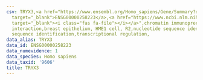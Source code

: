 ```yaml
---
csv: TRYX3,<a href="https://www.ensembl.org/Homo_sapiens/Gene/Summary?db=core;g=ENSG00000258223"
  target="_blank">ENSG00000258223</a>,<a href="https://www.ncbi.nlm.nih.gov/pubmed/22863008"
  target="_blank"><i class="fas fa-file"></i></a>",chromatin immunoprecipitation assay,direct
  interaction,breast epithelium, HME1 cell, R2,nucleotide sequence identification,nucleotide
  sequence identification,transcriptional regulation,
data_alias: TRYX3
data_id: ENSG00000258223
data_numevidence: 1
data_species: Homo sapiens
data_taxid: '9606'
title: TRYX3
---
```

